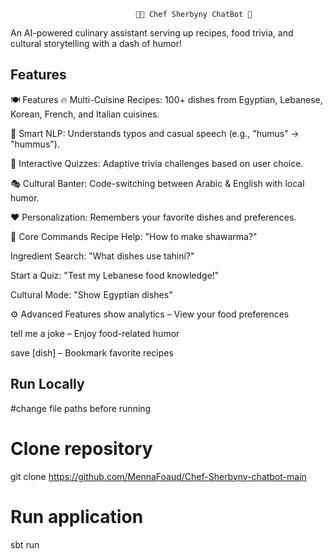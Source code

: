 
                                👩‍🍳 Chef Sherbyny ChatBot 🧕

An AI-powered culinary assistant serving up recipes, food trivia, and cultural storytelling with a dash of humor!


## Features

🍽 Features
🔥 Multi-Cuisine Recipes: 100+ dishes from Egyptian, Lebanese, Korean, French, and Italian cuisines.

💬 Smart NLP: Understands typos and casual speech (e.g., "humus" → "hummus").

🎯 Interactive Quizzes: Adaptive trivia challenges based on user choice.

🎭 Cultural Banter: Code-switching between Arabic & English with local humor.

❤️ Personalization: Remembers your favorite dishes and preferences.


🧪 Core Commands
Recipe Help: "How to make shawarma?"

Ingredient Search: "What dishes use tahini?"

Start a Quiz: "Test my Lebanese food knowledge!"

Cultural Mode: "Show Egyptian dishes"

⚙️ Advanced Features
show analytics – View your food preferences

tell me a joke – Enjoy food-related humor

save [dish] – Bookmark favorite recipes

## Run Locally

#change file paths before running 

# Clone repository
git clone https://github.com/MennaFoaud/Chef-Sherbyny-chatbot-main

# Run application
sbt run
```


